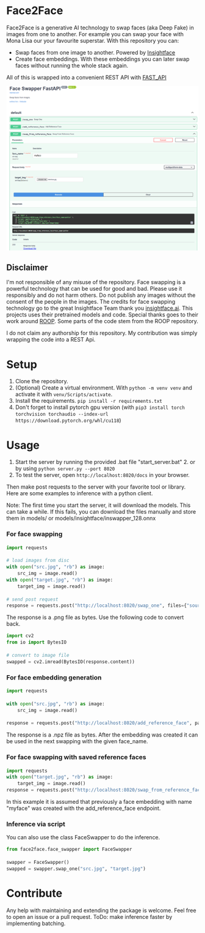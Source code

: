 # Face2Face

Face2Face is a generative AI technology to swap faces (aka Deep Fake) in images from one to another. For example you can swap your face with Mona Lisa our your favourite superstar.
With this repository you can:

- Swap faces from one image to another. Powered by [Insightface](https://github.com/deepinsight/insightface)
- Create face embeddings. With these embeddings you can later swap faces without running the whole stack again.

All of this is wrapped into a convenient REST API with [FAST_API](https://fastapi.tiangolo.com/)

![image of openapi server](example_server.PNG)

## Disclaimer

I'm not responsible of any misuse of the repository. Face swapping is a powerful technology that can be used for good and bad.
Please use it responsibly and do not harm others. Do not publish any images without the consent of the people in the images.
The credits for face swapping technology go to the great Insightface Team thank you [insightface.ai](https://insightface.ai/). 
This projects uses their pretrained models and code. Special thanks goes to their work around [ROOP](https://github.com/s0md3v/sd-webui-roop).
Some parts of the code stem from the ROOP repository.

I do not claim any authorship for this repository. My contribution was simply wrapping the code into a REST Api.

# Setup

1. Clone the repository.
2. (Optional) Create a virtual environment. With `python -m venv venv` and activate it with `venv/Scripts/activate`.
3. Install the requirements.
`pip install -r requirements.txt`
4. Don't forget to install pytorch gpu version (with `pip3 install torch torchvision torchaudio --index-url https://download.pytorch.org/whl/cu118`)

# Usage

1. Start the server by running the provided .bat file "start_server.bat" 
   2. or by using `python server.py --port 8020`
2. To test the server, open `http://localhost:8020/docs` in your browser.

Then make post requests to the server with your favorite tool or library.
Here are some examples to inference with a python client.

Note: The first time you start the server, it will download the models. This can take a while.
If this fails, you can download the files manually and store them in models/ or models/insightface/inswapper_128.onnx

### For face swapping 


```python
import requests

# load images from disc
with open("src.jpg", "rb") as image:
    src_img = image.read()
with open("target.jpg", "rb") as image:
    target_img = image.read()

# send post request
response = requests.post("http://localhost:8020/swap_one", files={"source_img": src_img, "target_img": target_img})
```
The response is a .png file as bytes.
Use the following code to convert back.
```python
import cv2
from io import BytesIO

# convert to image file
swapped = cv2.imread(BytesIO(response.content))
```

### For face embedding generation

```python
import requests

with open("src.jpg", "rb") as image:
    src_img = image.read()

response = requests.post("http://localhost:8020/add_reference_face", params={ "face_name": "myface", "save": True}, files={"source_img": src_img})
```
The response is a .npz file as bytes. 
After the embedding was created it can be used in the next swapping with the given face_name.

### For face swapping with saved reference faces

```python
import requests
with open("target.jpg", "rb") as image:
    target_img = image.read()
response = requests.post("http://localhost:8020/swap_from_reference_face", params={ "face_name" : "myface"}, files={"target_img": target_img})
```
In this example it is assumed that previously a face embedding with name "myface" was created with the add_reference_face endpoint.

### Inference via script

You can also use the class FaceSwapper to do the inference.

```python
from face2face.face_swapper import FaceSwapper

swapper = FaceSwapper()
swapped = swapper.swap_one("src.jpg", "target.jpg")
```


# Contribute

Any help with maintaining and extending the package is welcome. Feel free to open an issue or a pull request.
ToDo: make inference faster by implementing batching.
